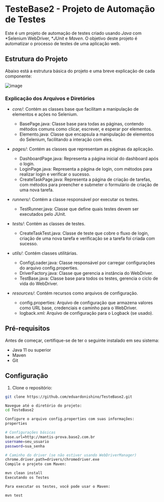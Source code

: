 # TesteBase2 - Projeto de Automação de Testes

Este é um projeto de automação de testes criado usando *Java* com *Selenium WebDriver, **JUnit* e *Maven*. O objetivo deste projeto é automatizar o processo de testes de uma aplicação web.

## Estrutura do Projeto

Abaixo está a estrutura básica do projeto e uma breve explicação de cada componente:

![image](https://github.com/user-attachments/assets/46d2fa88-1b07-4dba-9089-c3f2a7599d2a)


### Explicação dos Arquivos e Diretórios

- *core/*: Contém as classes base que facilitam a manipulação de elementos e ações no Selenium.
  - BasePage.java: Classe base para todas as páginas, contendo métodos comuns como clicar, escrever, e esperar por elementos.
  - Elemento.java: Classe que encapsula a manipulação de elementos do Selenium, facilitando a interação com eles.

- *pages/*: Contém as classes que representam as páginas da aplicação.
  - DashboardPage.java: Representa a página inicial do dashboard após o login.
  - LoginPage.java: Representa a página de login, com métodos para realizar login e verificar o sucesso.
  - CreateTaskPage.java: Representa a página de criação de tarefas, com métodos para preencher e submeter o formulário de criação de uma nova tarefa.

- *runners/*: Contém a classe responsável por executar os testes.
  - TestRunner.java: Classe que define quais testes devem ser executados pelo JUnit.

- *tests/*: Contém as classes de testes.
  - CreateTaskTest.java: Classe de teste que cobre o fluxo de login, criação de uma nova tarefa e verificação se a tarefa foi criada com sucesso.

- *utils/*: Contém classes utilitárias.
  - ConfigLoader.java: Classe responsável por carregar configurações do arquivo config.properties.
  - DriverFactory.java: Classe que gerencia a instância do WebDriver.
  - TestBase.java: Classe base para todos os testes, gerencia o ciclo de vida do WebDriver.

- *resources/*: Contém recursos como arquivos de configuração.
  - config.properties: Arquivo de configuração que armazena valores como URL base, credenciais e caminho para o WebDriver.
  - logback.xml: Arquivo de configuração para o Logback (se usado).

## Pré-requisitos

Antes de começar, certifique-se de ter o seguinte instalado em seu sistema:

- Java 11 ou superior
- Maven
- Git

## Configuração

1. Clone o repositório:

```bash
git clone https://github.com/eduardonishino/TesteBase2.git 

Navegue até o diretório do projeto:
cd TesteBase2

Configure o arquivo config.properties com suas informações:
properties

# Configurações básicas
base.url=http://mantis-prova.base2.com.br
username=seu_usuario
password=sua_senha

# Caminho do driver (se não estiver usando WebDriverManager)
chrome.driver.path=drivers/chromedriver.exe
Compile o projeto com Maven:

mvn clean install
Executando os Testes

Para executar os testes, você pode usar o Maven:

mvn test

